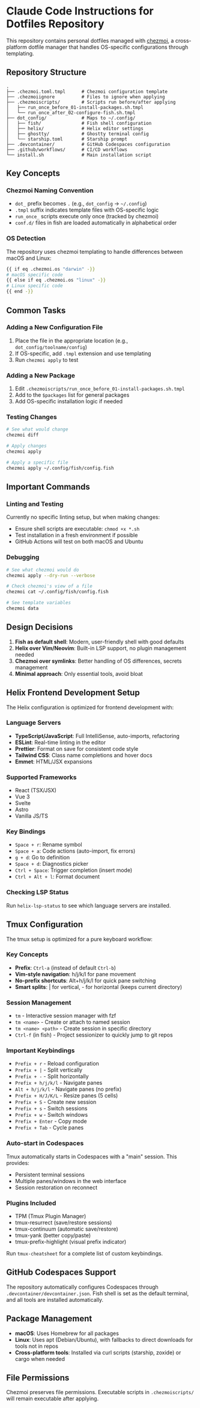 # Claude Code Instructions for Dotfiles Repository

This repository contains personal dotfiles managed with [chezmoi](https://www.chezmoi.io/), a cross-platform dotfile manager that handles OS-specific configurations through templating.

## Repository Structure

```
.
├── .chezmoi.toml.tmpl      # Chezmoi configuration template
├── .chezmoiignore          # Files to ignore when applying
├── .chezmoiscripts/        # Scripts run before/after applying
│   ├── run_once_before_01-install-packages.sh.tmpl
│   └── run_once_after_02-configure-fish.sh.tmpl
├── dot_config/             # Maps to ~/.config/
│   ├── fish/               # Fish shell configuration
│   ├── helix/              # Helix editor settings
│   ├── ghostty/            # Ghostty terminal config
│   └── starship.toml       # Starship prompt
├── .devcontainer/          # GitHub Codespaces configuration
├── .github/workflows/      # CI/CD workflows
└── install.sh              # Main installation script
```

## Key Concepts

### Chezmoi Naming Convention
- `dot_` prefix becomes `.` (e.g., `dot_config` → `~/.config`)
- `.tmpl` suffix indicates template files with OS-specific logic
- `run_once_` scripts execute only once (tracked by chezmoi)
- `conf.d/` files in fish are loaded automatically in alphabetical order

### OS Detection
The repository uses chezmoi templating to handle differences between macOS and Linux:
```bash
{{ if eq .chezmoi.os "darwin" -}}
# macOS specific code
{{ else if eq .chezmoi.os "linux" -}}
# Linux specific code
{{ end -}}
```

## Common Tasks

### Adding a New Configuration File
1. Place the file in the appropriate location (e.g., `dot_config/toolname/config`)
2. If OS-specific, add `.tmpl` extension and use templating
3. Run `chezmoi apply` to test

### Adding a New Package
1. Edit `.chezmoiscripts/run_once_before_01-install-packages.sh.tmpl`
2. Add to the `$packages` list for general packages
3. Add OS-specific installation logic if needed

### Testing Changes
```bash
# See what would change
chezmoi diff

# Apply changes
chezmoi apply

# Apply a specific file
chezmoi apply ~/.config/fish/config.fish
```

## Important Commands

### Linting and Testing
Currently no specific linting setup, but when making changes:
- Ensure shell scripts are executable: `chmod +x *.sh`
- Test installation in a fresh environment if possible
- GitHub Actions will test on both macOS and Ubuntu

### Debugging
```bash
# See what chezmoi would do
chezmoi apply --dry-run --verbose

# Check chezmoi's view of a file
chezmoi cat ~/.config/fish/config.fish

# See template variables
chezmoi data
```

## Design Decisions

1. **Fish as default shell**: Modern, user-friendly shell with good defaults
2. **Helix over Vim/Neovim**: Built-in LSP support, no plugin management needed
3. **Chezmoi over symlinks**: Better handling of OS differences, secrets management
4. **Minimal approach**: Only essential tools, avoid bloat

## Helix Frontend Development Setup

The Helix configuration is optimized for frontend development with:

### Language Servers
- **TypeScript/JavaScript**: Full IntelliSense, auto-imports, refactoring
- **ESLint**: Real-time linting in the editor
- **Prettier**: Format on save for consistent code style
- **Tailwind CSS**: Class name completions and hover docs
- **Emmet**: HTML/JSX expansions

### Supported Frameworks
- React (TSX/JSX)
- Vue 3
- Svelte
- Astro
- Vanilla JS/TS

### Key Bindings
- `Space + r`: Rename symbol
- `Space + a`: Code actions (auto-import, fix errors)
- `g + d`: Go to definition
- `Space + d`: Diagnostics picker
- `Ctrl + Space`: Trigger completion (insert mode)
- `Ctrl + Alt + l`: Format document

### Checking LSP Status
Run `helix-lsp-status` to see which language servers are installed.

## Tmux Configuration

The tmux setup is optimized for a pure keyboard workflow:

### Key Concepts
- **Prefix**: `Ctrl-a` (instead of default `Ctrl-b`)
- **Vim-style navigation**: h/j/k/l for pane movement
- **No-prefix shortcuts**: Alt+h/j/k/l for quick pane switching
- **Smart splits**: | for vertical, - for horizontal (keeps current directory)

### Session Management
- `tm` - Interactive session manager with fzf
- `tm <name>` - Create or attach to named session
- `tm <name> <path>` - Create session in specific directory
- `Ctrl-f` (in fish) - Project sessionizer to quickly jump to git repos

### Important Keybindings
- `Prefix + r` - Reload configuration
- `Prefix + |` - Split vertically
- `Prefix + -` - Split horizontally
- `Prefix + h/j/k/l` - Navigate panes
- `Alt + h/j/k/l` - Navigate panes (no prefix)
- `Prefix + H/J/K/L` - Resize panes (5 cells)
- `Prefix + S` - Create new session
- `Prefix + s` - Switch sessions
- `Prefix + w` - Switch windows
- `Prefix + Enter` - Copy mode
- `Prefix + Tab` - Cycle panes

### Auto-start in Codespaces
Tmux automatically starts in Codespaces with a "main" session. This provides:
- Persistent terminal sessions
- Multiple panes/windows in the web interface
- Session restoration on reconnect

### Plugins Included
- TPM (Tmux Plugin Manager)
- tmux-resurrect (save/restore sessions)
- tmux-continuum (automatic save/restore)
- tmux-yank (better copy/paste)
- tmux-prefix-highlight (visual prefix indicator)

Run `tmux-cheatsheet` for a complete list of custom keybindings.

## GitHub Codespaces Support

The repository automatically configures Codespaces through `.devcontainer/devcontainer.json`. Fish shell is set as the default terminal, and all tools are installed automatically.

## Package Management

- **macOS**: Uses Homebrew for all packages
- **Linux**: Uses apt (Debian/Ubuntu), with fallbacks to direct downloads for tools not in repos
- **Cross-platform tools**: Installed via curl scripts (starship, zoxide) or cargo when needed

## File Permissions

Chezmoi preserves file permissions. Executable scripts in `.chezmoiscripts/` will remain executable after applying.